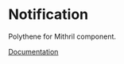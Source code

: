 # Notification

Polythene for Mithril component.

[Documentation](../../docs/components/mithril/snackbar.md)
